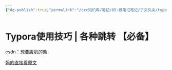 ```yaml
---
{"dg-publish":true,"permalink":"/czc知识库/笔记/85-做笔记笔记/子文件夹/typora各种链接跳转 做笔记 csdn复制/","dgPassFrontmatter":true,"created":"2024-06-18T17:45:22.388+08:00","updated":"2024-12-08T11:30:51.208+08:00"}
---
```




# Typora使用技巧 | 各种跳转 【必备】

csdn：想要腹肌的熊

[妈的直接看原文](https://blog.csdn.net/qq_41907769/article/details/121722716)